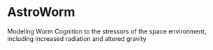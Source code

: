 # AstroWorm
Modeling Worm Cognition to the stressors of the space environment, including increased radiation and altered gravity
